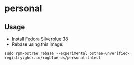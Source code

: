 # personal


## Usage

- Install Fedora Silverblue 38
- Rebase using this image:
```
sudo rpm-ostree rebase --experimental ostree-unverified-registry:ghcr.io/rogblue-os/personal:latest
```

